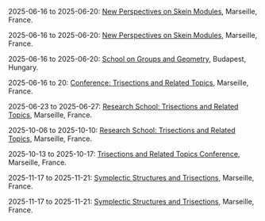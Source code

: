 2025-06-16 to 2025-06-20: [New Perspectives on Skein Modules](https://www.cirm-math.fr/fr/evenements/new-perspectives-on-skein-modules/ "The conference explores skein modules, focusing on topological and algebraic applications. Topics include skein algebras, knot invariants, and quantum topology. Discussions cover connections to quantum field theory and string theory, emphasizing topological structures."), Marseille, France.

2025-06-16 to 2025-06-20: [New Perspectives on Skein Modules](https://www.cirm-math.fr/skein-modules-2025 "The conference focuses on skein modules, bridging topology and quantum physics. Topics include skein theory, link homology, and quantum groups. Discussions explore applications in string theory and topological quantum field theory, emphasizing geometric and algebraic insights."), Marseille, France.

2025-06-16 to 2025-06-20: [School on Groups and Geometry](https://erdoscenter.renyi.hu/school-groups-geometry-2025 "The school trains researchers in groups and geometry, focusing on topological applications. Topics include group actions, geometric group theory, and hyperbolic geometry. Lectures cover connections to quantum topology and string theory, emphasizing geometric structures."), Budapest, Hungary.

2025-06-16 to 20: [Conference: Trisections and Related Topics](https://www.cirm-math.fr/fr/evenements/conference-trisections-and-related-topics/ "The conference explores trisections in topology, focusing on applications in physics. Topics include 4-manifolds, knot theory, and gauge theory. Discussions cover connections to quantum field theory and general relativity, emphasizing topological methods in physical systems."), Marseille, France.

2025-06-23 to 2025-06-27: [Research School: Trisections and Related Topics](https://conferences.cirm-math.fr/2879.html "The research school explores trisections in low-dimensional topology, focusing on 4-manifolds. Topics include trisection diagrams, knot theory, and Heegaard splittings. Discussions cover connections to quantum topology and string theory, emphasizing geometric techniques."), Marseille, France.

2025-10-06 to 2025-10-10: [Research School: Trisections and Related Topics](https://www.cirm-math.fr/trisections-school-2025 "The school focuses on trisections in 4-manifolds, training students in topological methods. Topics include Stein trisections, bridge trisections, and symplectic structures. Discussions cover connections to quantum field theory and topology."), Marseille, France.

2025-10-13 to 2025-10-17: [Trisections and Related Topics Conference](https://www.cirm-math.fr/trisections-conference-2025 "This conference investigates trisections and related topics in topology, emphasizing 4-manifolds. Topics include Heegaard splittings, symplectic trisections, and gauge theory. Discussions explore applications in quantum field theory and topology."), Marseille, France.

2025-11-17 to 2025-11-21: [Symplectic Structures and Trisections](https://conferences.cirm-math.fr/2899.html "The workshop studies symplectic structures and trisections in 4-manifolds, focusing on topological applications. Topics include Weinstein manifolds, Stein trisections, and Lagrangian submanifolds. Discussions cover connections to symplectic geometry and quantum topology, advancing 4-dimensional topology research."), Marseille, France.

2025-11-17 to 2025-11-21: [Symplectic Structures and Trisections](https://www.cirm-math.fr/symplectic-trisections-2025 "The conference investigates symplectic structures and trisections, focusing on 4-dimensional manifolds. Topics include Stein surfaces, grid diagrams, and symplectic surfaces. Discussions explore applications in quantum topology and string theory, enhancing symplectic and topological frameworks."), Marseille, France.

